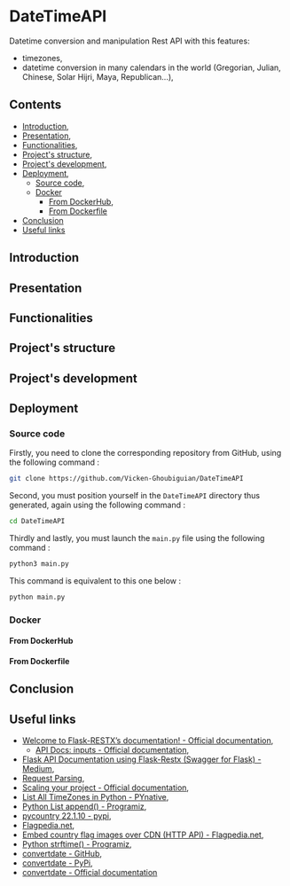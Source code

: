 # DateTimeAPI

Datetime conversion and manipulation Rest API with this features:

* timezones,
* datetime conversion in many calendars in the world (Gregorian, Julian, Chinese, Solar Hijri, Maya, Republican...),

## Contents

* [Introduction](#introduction),
* [Presentation](#presentation),
* [Functionalities](#functionalities),
* [Project's structure](#project_s_structure),
* [Project's development](#project_s_development),
* [Deployment](#deployment),
    * [Source code](#source_code),
    * [Docker](#docker)
      * [From DockerHub](#from_dockerhub),
      * [From Dockerfile](#from_dockerfile)
* [Conclusion](#conclusion)
* [Useful links](#useful_links)

<a name="introduction"></a>
## Introduction

<a name="presentation"></a>
## Presentation

<a name="functionalities"></a>
## Functionalities

<a name="project_s_structure"></a>
## Project's structure

<a name="project_s_development"></a>
## Project's development

<a name="deployment"></a>
## Deployment

<a name="source_code"></a>
### Source code

Firstly, you need to clone the corresponding repository from GitHub, using the following command :

```bash
git clone https://github.com/Vicken-Ghoubiguian/DateTimeAPI
```

Second, you must position yourself in the `DateTimeAPI` directory thus generated, again using the following command :

```bash
cd DateTimeAPI
```

Thirdly and lastly, you must launch the `main.py` file using the following command :

```bash
python3 main.py
```

This command is equivalent to this one below :

```bash
python main.py
```

<a name="docker"></a>
### Docker

<a name="from_dockerhub"></a>
#### From DockerHub

<a name="from_dockerfile"></a>
#### From Dockerfile

<a name="conclusion"></a>
## Conclusion

<a name="useful_links"></a>
## Useful links

* [Welcome to Flask-RESTX’s documentation! - Official documentation](https://flask-restx.readthedocs.io/en/latest/),
     * [API Docs: inputs - Official documentation](https://flask-restful.readthedocs.io/en/latest/api.html#inputs),
* [Flask API Documentation using Flask-Restx (Swagger for Flask) - Medium](https://abhtri.medium.com/flask-api-documentation-using-flask-restx-swagger-for-flask-84be13d70e0),
* [Request Parsing](https://flask-restful.readthedocs.io/en/latest/reqparse.html),
* [Scaling your project - Official documentation](https://flask-restx.readthedocs.io/en/latest/scaling.html),
* [List All TimeZones in Python - PYnative](https://pynative.com/list-all-timezones-in-python/#h-get-list-of-all-timezones-name),
* [Python List append() - Programiz](https://www.programiz.com/python-programming/methods/list/append),
* [pycountry 22.1.10 - pypi](https://pypi.org/project/pycountry/),
* [Flagpedia.net](https://flagpedia.net),
* [Embed country flag images over CDN (HTTP API) - Flagpedia.net](https://flagpedia.net/download/api),
* [Python strftime() - Programiz](https://www.programiz.com/python-programming/datetime/strftime),
* [convertdate - GitHub](https://github.com/fitnr/convertdate),
* [convertdate - PyPi](https://pypi.org/project/convertdate/),
* [convertdate - Official documentation](https://convertdate.readthedocs.io/en/latest/index.html)
